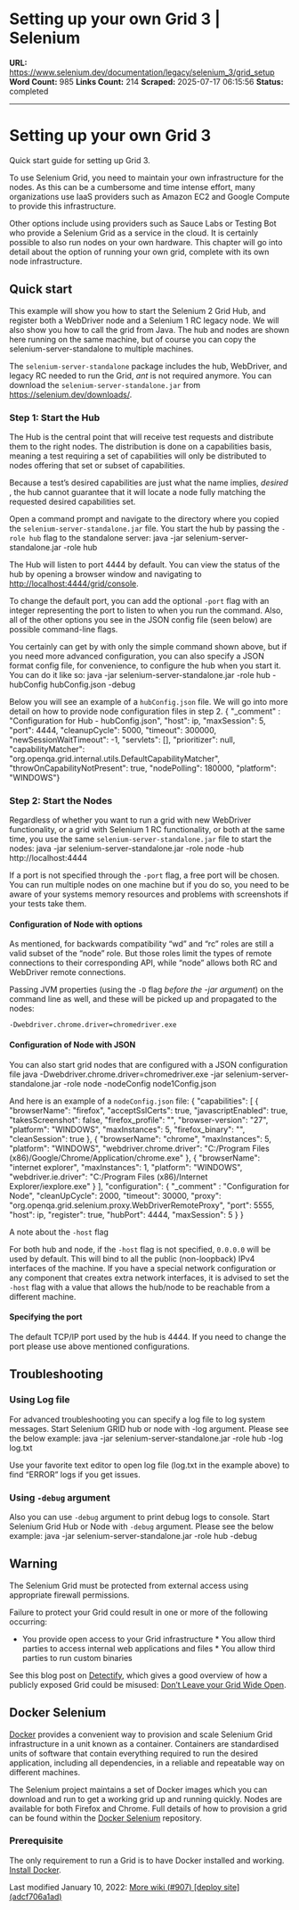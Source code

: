 # Setting up your own Grid 3 | Selenium

**URL:** https://www.selenium.dev/documentation/legacy/selenium_3/grid_setup
**Word Count:** 985
**Links Count:** 214
**Scraped:** 2025-07-17 06:15:56
**Status:** completed

---

# Setting up your own Grid 3

Quick start guide for setting up Grid 3.

To use Selenium Grid, you need to maintain your own infrastructure for the nodes. As this can be a cumbersome and time intense effort, many organizations use IaaS providers such as Amazon EC2 and Google Compute to provide this infrastructure.

Other options include using providers such as Sauce Labs or Testing Bot who provide a Selenium Grid as a service in the cloud. It is certainly possible to also run nodes on your own hardware. This chapter will go into detail about the option of running your own grid, complete with its own node infrastructure.

## Quick start

This example will show you how to start the Selenium 2 Grid Hub, and register both a WebDriver node and a Selenium 1 RC legacy node. We will also show you how to call the grid from Java. The hub and nodes are shown here running on the same machine, but of course you can copy the selenium-server-standalone to multiple machines.

The `selenium-server-standalone` package includes the hub, WebDriver, and legacy RC needed to run the Grid, _ant_ is not required anymore. You can download the `selenium-server-standalone.jar` from <https://selenium.dev/downloads/>.

### Step 1: Start the Hub

The Hub is the central point that will receive test requests and distribute them to the right nodes. The distribution is done on a capabilities basis, meaning a test requiring a set of capabilities will only be distributed to nodes offering that set or subset of capabilities.

Because a test’s desired capabilities are just what the name implies, _desired_ , the hub cannot guarantee that it will locate a node fully matching the requested desired capabilities set.

Open a command prompt and navigate to the directory where you copied the `selenium-server-standalone.jar` file. You start the hub by passing the `-role hub` flag to the standalone server:               java -jar selenium-server-standalone.jar -role hub     

The Hub will listen to port 4444 by default. You can view the status of the hub by opening a browser window and navigating to <http://localhost:4444/grid/console>.

To change the default port, you can add the optional `-port` flag with an integer representing the port to listen to when you run the command. Also, all of the other options you see in the JSON config file \(seen below\) are possible command-line flags.

You certainly can get by with only the simple command shown above, but if you need more advanced configuration, you can also specify a JSON format config file, for convenience, to configure the hub when you start it. You can do it like so:               java -jar selenium-server-standalone.jar -role hub -hubConfig hubConfig.json -debug     

Below you will see an example of a `hubConfig.json` file. We will go into more detail on how to provide node configuration files in step 2.               {       "_comment" : "Configuration for Hub - hubConfig.json",       "host": ip,       "maxSession": 5,       "port": 4444,       "cleanupCycle": 5000,       "timeout": 300000,       "newSessionWaitTimeout": -1,       "servlets": [],       "prioritizer": null,       "capabilityMatcher": "org.openqa.grid.internal.utils.DefaultCapabilityMatcher",       "throwOnCapabilityNotPresent": true,       "nodePolling": 180000,       "platform": "WINDOWS"}     

### Step 2: Start the Nodes

Regardless of whether you want to run a grid with new WebDriver functionality, or a grid with Selenium 1 RC functionality, or both at the same time, you use the same `selenium-server-standalone.jar` file to start the nodes:               java -jar selenium-server-standalone.jar -role node -hub http://localhost:4444     

If a port is not specified through the `-port` flag, a free port will be chosen. You can run multiple nodes on one machine but if you do so, you need to be aware of your systems memory resources and problems with screenshots if your tests take them.

#### Configuration of Node with options

As mentioned, for backwards compatibility “wd” and “rc” roles are still a valid subset of the “node” role. But those roles limit the types of remote connections to their corresponding API, while “node” allows both RC and WebDriver remote connections.

Passing JVM properties \(using the `-D` flag _before the -jar argument_\) on the command line as well, and these will be picked up and propagated to the nodes:

`-Dwebdriver.chrome.driver=chromedriver.exe`

#### Configuration of Node with JSON

You can also start grid nodes that are configured with a JSON configuration file               java -Dwebdriver.chrome.driver=chromedriver.exe -jar selenium-server-standalone.jar -role node -nodeConfig node1Config.json     

And here is an example of a `nodeConfig.json` file:               {       "capabilities": [         {           "browserName": "firefox",           "acceptSslCerts": true,           "javascriptEnabled": true,           "takesScreenshot": false,           "firefox_profile": "",           "browser-version": "27",           "platform": "WINDOWS",           "maxInstances": 5,           "firefox_binary": "",           "cleanSession": true         },         {           "browserName": "chrome",           "maxInstances": 5,           "platform": "WINDOWS",           "webdriver.chrome.driver": "C:/Program Files (x86)/Google/Chrome/Application/chrome.exe"         },         {           "browserName": "internet explorer",           "maxInstances": 1,           "platform": "WINDOWS",           "webdriver.ie.driver": "C:/Program Files (x86)/Internet Explorer/iexplore.exe"         }       ],       "configuration": {         "_comment" : "Configuration for Node",         "cleanUpCycle": 2000,         "timeout": 30000,         "proxy": "org.openqa.grid.selenium.proxy.WebDriverRemoteProxy",         "port": 5555,         "host": ip,         "register": true,         "hubPort": 4444,         "maxSession": 5       }     }     

A note about the `-host` flag

For both hub and node, if the `-host` flag is not specified, `0.0.0.0` will be used by default. This will bind to all the public \(non-loopback\) IPv4 interfaces of the machine. If you have a special network configuration or any component that creates extra network interfaces, it is advised to set the `-host` flag with a value that allows the hub/node to be reachable from a different machine.

#### Specifying the port

The default TCP/IP port used by the hub is 4444. If you need to change the port please use above mentioned configurations.

## Troubleshooting

### Using Log file

For advanced troubleshooting you can specify a log file to log system messages. Start Selenium GRID hub or node with -log argument. Please see the below example:               java -jar selenium-server-standalone.jar -role hub -log log.txt     

Use your favorite text editor to open log file \(log.txt in the example above\) to find “ERROR” logs if you get issues.

### Using `-debug` argument

Also you can use `-debug` argument to print debug logs to console. Start Selenium Grid Hub or Node with `-debug` argument. Please see the below example:               java -jar selenium-server-standalone.jar -role hub -debug     

## Warning

The Selenium Grid must be protected from external access using appropriate firewall permissions.

Failure to protect your Grid could result in one or more of the following occurring:

  * You provide open access to your Grid infrastructure   * You allow third parties to access internal web applications and files   * You allow third parties to run custom binaries

See this blog post on [Detectify](https://www.selenium.dev/), which gives a good overview of how a publicly exposed Grid could be misused: [Don’t Leave your Grid Wide Open](https://labs.detectify.com/2017/10/06/guest-blog-dont-leave-your-grid-wide-open/).

## Docker Selenium

[Docker](https://www.selenium.dev/) provides a convenient way to provision and scale Selenium Grid infrastructure in a unit known as a container. Containers are standardised units of software that contain everything required to run the desired application, including all dependencies, in a reliable and repeatable way on different machines.

The Selenium project maintains a set of Docker images which you can download and run to get a working grid up and running quickly. Nodes are available for both Firefox and Chrome. Full details of how to provision a grid can be found within the [Docker Selenium](https://github.com/SeleniumHQ/docker-selenium) repository.

### Prerequisite

The only requirement to run a Grid is to have Docker installed and working. [Install Docker](https://www.docker.com/products/docker-desktop).

Last modified January 10, 2022: [More wiki \(\#907\) \[deploy site\] \(adcf706a1ad\)](https://github.com/SeleniumHQ/seleniumhq.github.io/commit/adcf706a1ad907d028dc57d10201a265972432af)